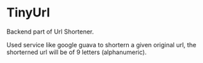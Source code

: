 # TinyUrl
Backend part of Url  Shortener.


Used service like google guava to shortern a given original url, the shorterned url will be of 9 letters (alphanumeric).
